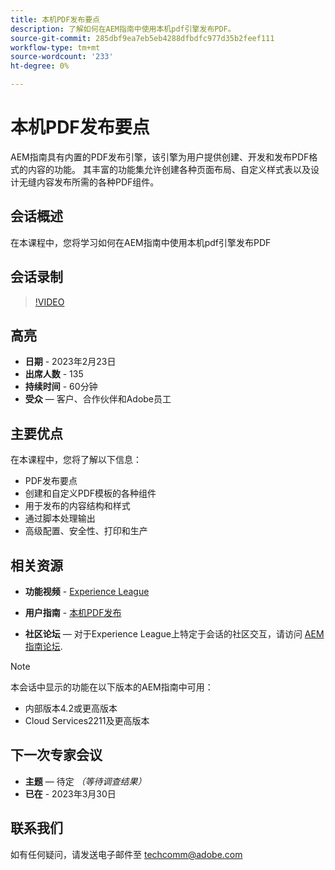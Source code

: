 ```yaml
---
title: 本机PDF发布要点
description: 了解如何在AEM指南中使用本机pdf引擎发布PDF。
source-git-commit: 285dbf9ea7eb5eb4288dfbdfc977d35b2feef111
workflow-type: tm+mt
source-wordcount: '233'
ht-degree: 0%

---
```


# 本机PDF发布要点

AEM指南具有内置的PDF发布引擎，该引擎为用户提供创建、开发和发布PDF格式的内容的功能。 其丰富的功能集允许创建各种页面布局、自定义样式表以及设计无缝内容发布所需的各种PDF组件。

## 会话概述

在本课程中，您将学习如何在AEM指南中使用本机pdf引擎发布PDF

## 会话录制

>[!VIDEO](https://video.tv.adobe.com/v/3416076/native-pdf?quality=12&learn=on)

## 高亮

- **日期** - 2023年2月23日
- **出席人数** - 135
- **持续时间** - 60分钟
- **受众**  — 客户、合作伙伴和Adobe员工

## 主要优点

在本课程中，您将了解以下信息：
- PDF发布要点
- 创建和自定义PDF模板的各种组件
- 用于发布的内容结构和样式
- 通过脚本处理输出
- 高级配置、安全性、打印和生产

## 相关资源

- **功能视频** -  [Experience League](https://experienceleague.adobe.com/docs/experience-manager-guides-learn/videos/advanced-user-guide/overview.html?lang=en)

- **用户指南** - [本机PDF发布](https://experienceleague.adobe.com/docs/experience-manager-guides-learn/tutorials/configuring/config-native-pdf-publish/pdf-template.html?lang=en)

- **社区论坛**  — 对于Experience League上特定于会话的社区交互，请访问  [AEM指南论坛](https://experienceleaguecommunities.adobe.com/t5/experience-manager-guides/bd-p/xml-documentation-discussions).

>[!NOTE]
>
> 本会话中显示的功能在以下版本的AEM指南中可用：
> - 内部版本4.2或更高版本
> - Cloud Services2211及更高版本


## 下一次专家会议

- **主题**  — 待定 *（等待调查结果）*
- **已在** - 2023年3月30日

## 联系我们

如有任何疑问，请发送电子邮件至 <techcomm@adobe.com>